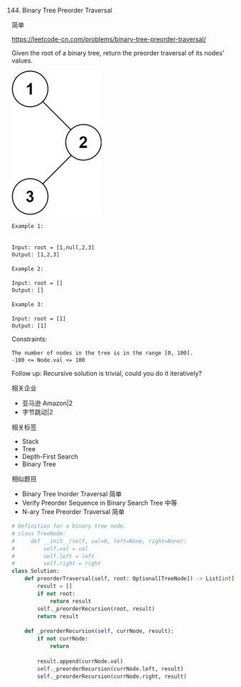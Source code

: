 144. Binary Tree Preorder Traversal

简单

https://leetcode-cn.com/problems/binary-tree-preorder-traversal/

Given the root of a binary tree, return the preorder traversal of its nodes' values.


![](../note/94.jpg) 
```
Example 1:


Input: root = [1,null,2,3]
Output: [1,2,3]

Example 2:

Input: root = []
Output: []

Example 3:

Input: root = [1]
Output: [1]
``` 

Constraints:
```
The number of nodes in the tree is in the range [0, 100].
-100 <= Node.val <= 100
``` 

Follow up: Recursive solution is trivial, could you do it iteratively?

相关企业
- 亚马逊 Amazon|2
- 字节跳动|2

相关标签
- Stack
- Tree
- Depth-First Search
- Binary Tree

相似题目
- Binary Tree Inorder Traversal
简单
- Verify Preorder Sequence in Binary Search Tree
中等
- N-ary Tree Preorder Traversal
简单


```py
# Definition for a binary tree node.
# class TreeNode:
#     def __init__(self, val=0, left=None, right=None):
#         self.val = val
#         self.left = left
#         self.right = right
class Solution:
    def preorderTraversal(self, root: Optional[TreeNode]) -> List[int]:
        result = []
        if not root:
            return result
        self._preorderRecursion(root, result)
        return result

    def _preorderRecursion(self, currNode, result):
        if not currNode:
            return

        result.append(currNode.val)
        self._preorderRecursion(currNode.left, result)
        self._preorderRecursion(currNode.right, result)
```